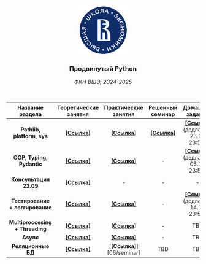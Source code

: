 <div align="center">
    <a href="https://github.com/Palladain/Deep_Python_2024">
        <img src="branding/logo/hse.svg" height="128px" width="128px">
    </a>
    <h3>
        <b>
            Продвинутый Python
        </b>
    </h3>
    <p>
        <i>
            ФКН ВШЭ, 2024-2025
        </i>
    </p>
</div>

<br>

| **Название раздела**                   | **Теоретические занятия**  | **Практические занятия**   | **Решенный семинар**        | **Домашнее задание**        |
|:--------------------------------------:|:--------------------------:|:--------------------------:|:---------------------------:|:---------------------------:|
| **Pathlib, platform, sys**                     | [**[Ссылка]**][01/lecture] | [**[Ссылка]**][01/seminar] | [**[Ссылка]**][01/seminar_solved] | [**[Ссылка]**](https://classroom.github.com/a/gOHVueYG) (дедлайн - 23.09 23:59)
| **OOP, Typing, Pydantic**                     | [**[Ссылка]**][02/lecture] | [**[Ссылка]**][02/seminar] | - | [**[Ссылка]**](https://classroom.github.com/a/yQyJ8Rkw) (дедлайн - 05.10 23:59)
| **Консультация 22.09**                     | [**[Ссылка]**](https://colab.research.google.com/drive/1F6wlp7qqpA4_xiKa_nsDBOG4WdMdONWu?usp=sharing) | - | - | -
| **Тестирование + логгирование**                     | [**[Ссылка]**][03/lecture] | [**[Ссылка]**][03/seminar]  | - | [**[Ссылка]**](https://classroom.github.com/a/v5NvPBbk) (дедлайн - 14.10 23:59)
| **Multiproccesing + Threading**                     | [**[Ссылка]**][04/lecture] | [**[Ссылка]**][04/seminar]  | - | TBD
| **Async**                     | [**[Ссылка]**][05/lecture] | [**[Ссылка]**][05/seminar]  | - | TBD
| **Реляционные БД**                     | [**[Ссылка]**][06/lecture] | [**[Ссылка]**][06/seminar]  | TBD | TBD


<!-- --- --- --- --- --- --- --- --- --- --- --- --- --- --- --- --- --- --->

[01/lecture]: Lectures/Deep_Lecture_01.ipynb
[01/seminar]: Seminars/Deep_Seminar_01.ipynb
[01/seminar_solved]: Seminars/Deep_Seminar_01_solved.ipynb
[02/lecture]: Lectures/Deep_Lecture_02.ipynb
[02/seminar]: Seminars/Deep_Seminar_02.ipynb
[03/lecture]: Lectures/Deep_Lecture_03.ipynb
[03/seminar]: Seminars/Deep_Seminar_03.ipynb
[04/lecture]: Lectures/Deep_Lecture_04.ipynb
[04/seminar]: Seminars/Deep_Seminar_04.ipynb
[05/lecture]: Lectures/Deep_Lecture_05.ipynb
[05/seminar]: Seminars/Deep_Seminar_05.ipynb
[06/lecture]: Lectures/Deep_Lecture_06.ipynb
[05/seminar]: Seminars/Deep_Seminar_06_clean.ipynb
